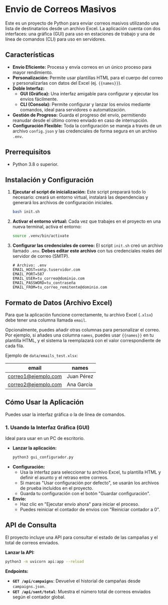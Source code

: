 # Envio de Correos Masivos

Este es un proyecto de Python para enviar correos masivos utilizando una lista de destinatarios desde un archivo Excel. La aplicación cuenta con dos interfaces: una gráfica (GUI) para uso en estaciones de trabajo y una de línea de comandos (CLI) para uso en servidores.

## Características

- **Envío Eficiente:** Procesa y envía correos en un único proceso para mayor rendimiento.
- **Personalización:** Permite usar plantillas HTML para el cuerpo del correo y personalizarlas con datos del Excel (ej. `{{names}}`).
- **Doble Interfaz:**
    - **GUI (Gráfica):** Una interfaz amigable para configurar y ejecutar los envíos fácilmente.
    - **CLI (Consola):** Permite configurar y lanzar los envíos mediante comandos, ideal para servidores o automatización.
- **Gestión de Progreso:** Guarda el progreso del envío, permitiendo reanudar desde el último correo enviado en caso de interrupción.
- **Configuración Flexible:** Toda la configuración se maneja a través de un archivo `config.json` y las credenciales de forma segura en un archivo `.env`.

## Prerrequisitos

- Python 3.8 o superior.

## Instalación y Configuración

1.  **Ejecutar el script de inicialización:**
    Este script preparará todo lo necesario: creará un entorno virtual, instalará las dependencias y generará los archivos de configuración iniciales.
    ```bash
    bash init.sh
    ```

2.  **Activar el entorno virtual:**
    Cada vez que trabajes en el proyecto en una nueva terminal, activa el entorno:
    ```bash
    source .venv/bin/activate
    ```

3.  **Configurar las credenciales de correo:**
    El script `init.sh` creó un archivo llamado `.env`. **Debes editar este archivo** con tus credenciales reales del servidor de correo (SMTP).
    ```dotenv
    # Archivo: .env
    EMAIL_HOST=smtp.tuservidor.com
    EMAIL_PORT=587
    EMAIL_USER=tu_correo@dominio.com
    EMAIL_PASSWORD=tu_contraseña
    EMAIL_FROM=tu_correo_remitente@dominio.com
    ```

## Formato de Datos (Archivo Excel)

Para que la aplicación funcione correctamente, tu archivo Excel (`.xlsx`) debe tener una columna llamada `email`.

Opcionalmente, puedes añadir otras columnas para personalizar el correo. Por ejemplo, si añades una columna `names`, puedes usar `{{names}}` en tu plantilla HTML, y el sistema la reemplazará con el valor correspondiente de cada fila.

Ejemplo de `data/emails_test.xlsx`:

| email                 | names      |
| --------------------- | ---------- |
| correo1@ejemplo.com   | Juan Pérez |
| correo2@ejemplo.com   | Ana García |

## Cómo Usar la Aplicación

Puedes usar la interfaz gráfica o la de línea de comandos.

### 1. Usando la Interfaz Gráfica (GUI)

Ideal para usar en un PC de escritorio.

-   **Lanzar la aplicación:**
    ```bash
    python3 gui_configurador.py
    ```
-   **Configuración:**
    -   Usa la interfaz para seleccionar tu archivo Excel, tu plantilla HTML y definir el asunto y el retraso entre correos.
    -   Si marcas "Usar configuración por defecto", se usarán los archivos de prueba incluidos en el proyecto.
    -   Guarda tu configuración con el botón "Guardar configuración".
-   **Envío:**
    -   Haz clic en "Ejecutar envío ahora" para iniciar el proceso.
    -   Puedes reiniciar el contador de envíos con "Reiniciar contador a 0".

## API de Consulta

El proyecto incluye una API para consultar el estado de las campañas y el total de correos enviados.

**Lanzar la API:**
```bash
python3 -m uvicorn api:app --reload
```

**Endpoints:**

-   **`GET /api/campaigns`**: Devuelve el historial de campañas desde `campaigns.json`.
-   **`GET /api/sent/total`**: Muestra el número total de correos enviados según el contador global.